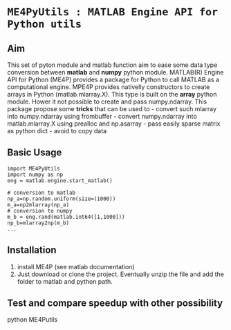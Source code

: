 `ME4PyUtils : MATLAB Engine API for Python utils`
============


## Aim

This set of pyton module and matlab function aim to ease some data type conversion between **matlab** and **numpy** python module.
MATLAB(R) Engine API for Python (ME4P) provides a package for Python to call MATLAB as a computational engine. 
MPE4P provides nativelly constructors to create arrays in Python (matlab.mlarray.X). This type is built on the **array** python module. 
Hower it not possible to create and pass numpy.ndarray. This package propose some **tricks** that can be used to 
	- convert such mlarray into numpy.ndarray using frombuffer
	- convert numpy.ndarray into matlab.mlarray.X using prealloc and np.asarray
	- pass easily sparse matrix as python dict
	- avoid to copy data 
	

## Basic Usage

```
import ME4PyUtils
import numpy as np
eng = matlab.engine.start_matlab()

# conversion to matlab
np_a=np.random.uniform(size=(1000))
m_a=np2mlarray(np_a)
# conversion to numpy
m_b = eng.rand(matlab.int64([1,1000]))
np_b=mlarray2np(m_b)
...
```

## Installation
 1. install ME4P (see matlab documentation)
 2. Just download or clone the project. Eventually unzip the file and add the folder to matlab and python path.

## Test and compare speedup with other possibility
python ME4Putils
